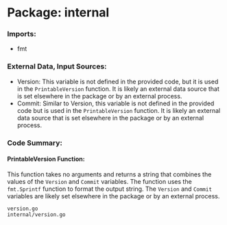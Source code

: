 # Package: internal

### Imports:

- fmt

### External Data, Input Sources:

- Version: This variable is not defined in the provided code, but it is used in the `PrintableVersion` function. It is likely an external data source that is set elsewhere in the package or by an external process.
- Commit: Similar to Version, this variable is not defined in the provided code but is used in the `PrintableVersion` function. It is likely an external data source that is set elsewhere in the package or by an external process.

### Code Summary:

#### PrintableVersion Function:

This function takes no arguments and returns a string that combines the values of the `Version` and `Commit` variables. The function uses the `fmt.Sprintf` function to format the output string. The `Version` and `Commit` variables are likely set elsewhere in the package or by an external process.

```
version.go
internal/version.go
```

